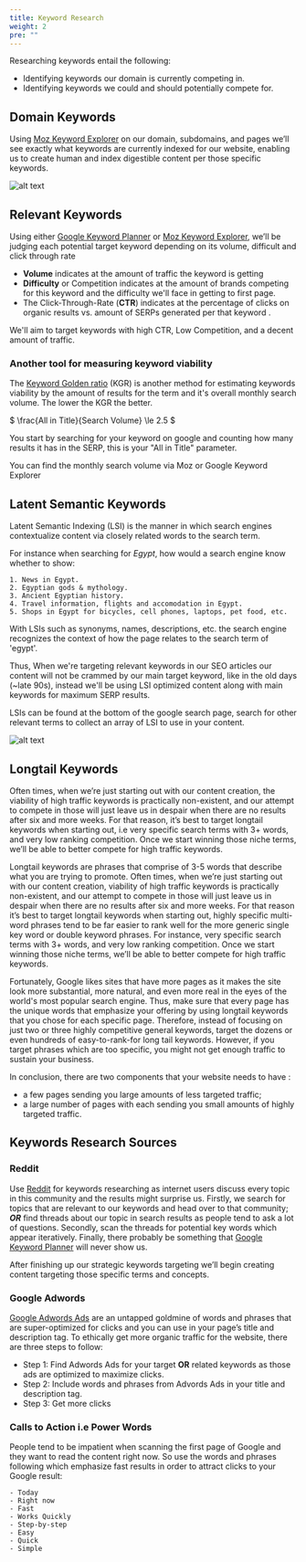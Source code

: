 ```yaml
---
title: Keyword Research
weight: 2
pre: ""
---
```


Researching keywords entail the following:

- Identifying keywords our domain is currently competing in.
- Identifying keywords we could and should potentially compete for.

## Domain Keywords

Using [Moz Keyword Explorer](https://moz.com/explorer) on our domain, subdomains, and pages we’ll see exactly what keywords are currently indexed for our website, enabling us to create human and index digestible content per those specific keywords.

![alt text](/qlc/assets/content/MOZsearch.png)

## Relevant Keywords

Using either [Google Keyword Planner](https://adwords.google.com/KeywordPlanner) or [Moz Keyword Explorer](https://moz.com/explorer), we’ll be judging each potential target keyword depending on its volume, difficult and click through rate
- **Volume** indicates at the amount of traffic the keyword is getting
- **Difficulty** or Competition indicates at the amount of brands competing for this keyword and the difficulty we'll face in getting to first page.
- The Click-Through-Rate (**CTR**) indicates at the percentage of clicks on organic results vs. amount of SERPs generated per that keyword .

We'll aim to target keywords with high CTR, Low Competition, and a decent amount of traffic.

### Another tool for measuring keyword viability
The [Keyword Golden ratio](https://www.buildersociety.com/threads/keyword-golden-ratio-all-in-title-search-volume.3329/) (KGR) is another method for estimating keywords viability by the amount of results for the term and it's overall monthly search volume. The lower the KGR the better.

$ \frac{All in Title}{Search Volume} \le 2.5 $

You start by searching for your keyword on google and counting how many results it has in the SERP, this is your "All in Title" parameter.

You can find the monthly search volume via Moz or Google Keyword Explorer

## Latent Semantic Keywords

Latent Semantic Indexing (LSI) is the manner in which search engines contextualize content via closely related words to the search term.

For instance when searching for *Egypt*, how would a search engine know whether to show:

```
1. News in Egypt.
2. Egyptian gods & mythology.
3. Ancient Egyptian history.
4. Travel information, flights and accomodation in Egypt.
5. Shops in Egypt for bicycles, cell phones, laptops, pet food, etc.
```

With LSIs such as synonyms, names, descriptions, etc. the search engine recognizes the  context of how the page relates to the search term of 'egypt'.

Thus, When we're targeting relevant keywords in our SEO articles our content will not be crammed by our main target keyword, like in the old days (~late 90s), instead we'll be using LSI optimized content along with  main keywords for maximum SERP results.

LSIs can be found at the bottom of the google search page, search for other relevant terms to collect an array of LSI to use in your content.

![alt text](/qlc/assets/content/egypt.png)

## Longtail Keywords

Often times, when we’re just starting out with our content creation, the viability of high traffic keywords is practically non-existent, and our attempt to compete in those will just leave us in despair when there are no results after six and more weeks. For that reason, it’s best to target longtail keywords when starting out, i.e very specific search terms with 3+ words, and very low ranking competition. Once we start winning those niche terms, we’ll be able to better compete for high traffic keywords.

Longtail keywords are phrases that comprise of 3-5 words that describe what you are trying to promote. Often times, when we’re just starting out with our content creation, viability of high traffic keywords is practically non-existent, and our attempt to compete in those will just leave us in despair when there are no results after six and more weeks. For that reason it’s best to target longtail keywords when starting out, highly specific multi-word phrases tend to be far easier to rank well for the more generic single key word or double keyword phrases. For instance,  very specific search terms with 3+ words, and very low ranking competition. Once we start winning those niche terms, we’ll be able to better compete for high traffic keywords.

Fortunately, Google likes sites that have more pages as it makes the site look more substantial, more natural, and even more real in the eyes of the world's most popular search engine. Thus, make sure that every page has the unique words that emphasize your offering by using longtail keywords that you chose for each specific page. Therefore, instead of focusing on just two or three highly competitive general keywords, target the dozens or even hundreds of easy-to-rank-for long tail keywords. However, if you target phrases which are too specific, you might not get enough traffic to sustain your business.

In conclusion, there are two components that your website needs to have :
-	a few pages sending you large amounts of less targeted traffic;
-	a large number of pages with each sending you small amounts of highly targeted traffic.

## Keywords Research Sources
### Reddit

Use [Reddit](https://www.reddit.com/) for keywords researching as internet users discuss every topic in this community and the results might surprise us. Firstly, we search for topics that are relevant to our keywords and head over to that community; **_OR_** find threads about our topic in search results as people tend to ask a lot of questions. Secondly, scan the threads for potential key words which appear iteratively. Finally, there probably be something that [Google Keyword Planner](https://adwords.google.com/KeywordPlanner) will never show us.

After finishing up our strategic keywords targeting we’ll begin creating content targeting those specific terms and concepts.

### Google Adwords

[Google Adwords Ads](https://adwords.google.com/home/) are an untapped goldmine of words and phrases that are super-optimized for clicks and you can use in your page’s title and description tag. To ethically get more organic traffic for the website, there are three steps to follow:

- Step 1: Find Adwords Ads for your target **OR** related keywords as those ads are optimized to maximize clicks.
- Step 2: Include words and phrases from Advords Ads in your title and description tag.
- Step 3: Get more clicks

### Calls to Action i.e Power Words

People tend to be impatient when scanning the first page of Google and they want to read the content right now. So use the words and phrases following which emphasize fast results in order to attract clicks to your Google result:

```
- Today
- Right now
- Fast
- Works Quickly
- Step-by-step
- Easy
- Quick
- Simple
```
